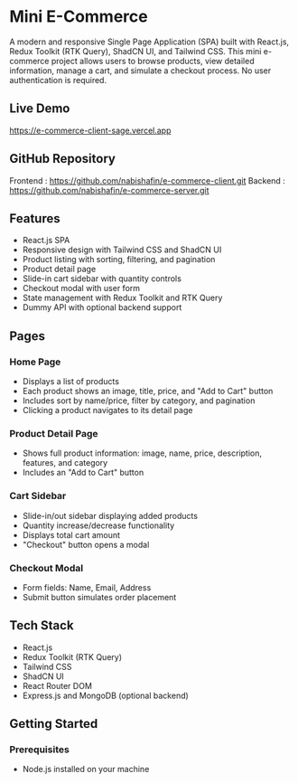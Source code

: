 # Mini E-Commerce

A modern and responsive Single Page Application (SPA) built with React.js, Redux Toolkit (RTK Query), ShadCN UI, and Tailwind CSS. This mini e-commerce project allows users to browse products, view detailed information, manage a cart, and simulate a checkout process. No user authentication is required.

## Live Demo

https://e-commerce-client-sage.vercel.app

## GitHub Repository
Frontend : https://github.com/nabishafin/e-commerce-client.git
Backend : https://github.com/nabishafin/e-commerce-server.git

## Features

- React.js SPA
- Responsive design with Tailwind CSS and ShadCN UI
- Product listing with sorting, filtering, and pagination
- Product detail page
- Slide-in cart sidebar with quantity controls
- Checkout modal with user form
- State management with Redux Toolkit and RTK Query
- Dummy API with optional backend support

## Pages

### Home Page

- Displays a list of products 
- Each product shows an image, title, price, and "Add to Cart" button
- Includes sort by name/price, filter by category, and pagination
- Clicking a product navigates to its detail page

### Product Detail Page

- Shows full product information: image, name, price, description, features, and category
- Includes an "Add to Cart" button

### Cart Sidebar

- Slide-in/out sidebar displaying added products
- Quantity increase/decrease functionality
- Displays total cart amount
- "Checkout" button opens a modal

### Checkout Modal

- Form fields: Name, Email, Address
- Submit button simulates order placement

## Tech Stack

- React.js
- Redux Toolkit (RTK Query)
- Tailwind CSS
- ShadCN UI
- React Router DOM
- Express.js and MongoDB (optional backend)

## Getting Started

### Prerequisites

- Node.js installed on your machine



